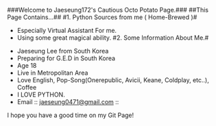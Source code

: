 ###Welcome to Jaeseung172's Cautious Octo Potato Page.###
##This Page Contains...##
#1. Python Sources from me ( Home-Brewed )#
* Especially Virtual Assistant For me.
* Using some great magical ability.
#2. Some Information About Me.#
- Jaeseung Lee from South Korea
- Preparing for G.E.D in South Korea
- Age 18
- Live in Metropolitan Area
- Love English, Pop-Song(Onerepublic, Avicii, Keane, Coldplay, etc..), Coffee
- I LOVE PYTHON.
- Email :: jaeseung0471@gmail.com :: 

I hope you have a good time on my Git Page!
